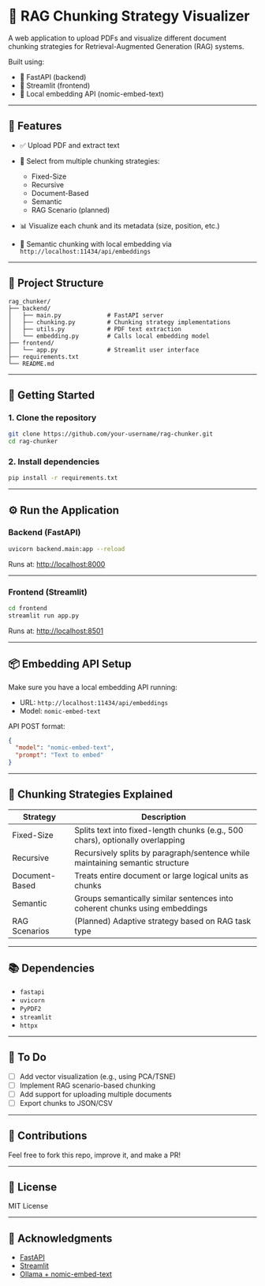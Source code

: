 # 📄 RAG Chunking Strategy Visualizer

A web application to upload PDFs and visualize different document chunking strategies for Retrieval-Augmented Generation (RAG) systems.

Built using:

* 🚀 FastAPI (backend)
* 🎈 Streamlit (frontend)
* 🧠 Local embedding API (nomic-embed-text)

---

## 🔧 Features

* ✅ Upload PDF and extract text
* 🧩 Select from multiple chunking strategies:

  * Fixed-Size
  * Recursive
  * Document-Based
  * Semantic
  * RAG Scenario (planned)
* 📊 Visualize each chunk and its metadata (size, position, etc.)
* 🧠 Semantic chunking with local embedding via `http://localhost:11434/api/embeddings`

---

## 📁 Project Structure

```
rag_chunker/
├── backend/
│   ├── main.py             # FastAPI server
│   ├── chunking.py         # Chunking strategy implementations
│   ├── utils.py            # PDF text extraction
│   └── embedding.py        # Calls local embedding model
├── frontend/
│   └── app.py              # Streamlit user interface
├── requirements.txt
└── README.md
```

---

## 🚀 Getting Started

### 1. Clone the repository

```bash
git clone https://github.com/your-username/rag-chunker.git
cd rag-chunker
```

### 2. Install dependencies

```bash
pip install -r requirements.txt
```

---

## ⚙️ Run the Application

### Backend (FastAPI)

```bash
uvicorn backend.main:app --reload
```

Runs at: [http://localhost:8000](http://localhost:8000)

---

### Frontend (Streamlit)

```bash
cd frontend
streamlit run app.py
```

Runs at: [http://localhost:8501](http://localhost:8501)

---

## 📦 Embedding API Setup

Make sure you have a local embedding API running:

* URL: `http://localhost:11434/api/embeddings`
* Model: `nomic-embed-text`

API POST format:

```json
{
  "model": "nomic-embed-text",
  "prompt": "Text to embed"
}
```

---

## 📌 Chunking Strategies Explained

| Strategy       | Description                                                                    |
| -------------- | ------------------------------------------------------------------------------ |
| Fixed-Size     | Splits text into fixed-length chunks (e.g., 500 chars), optionally overlapping |
| Recursive      | Recursively splits by paragraph/sentence while maintaining semantic structure  |
| Document-Based | Treats entire document or large logical units as chunks                        |
| Semantic       | Groups semantically similar sentences into coherent chunks using embeddings    |
| RAG Scenarios  | (Planned) Adaptive strategy based on RAG task type                             |

---

## 📚 Dependencies

* `fastapi`
* `uvicorn`
* `PyPDF2`
* `streamlit`
* `httpx`

---

## 📌 To Do

* [ ] Add vector visualization (e.g., using PCA/TSNE)
* [ ] Implement RAG scenario-based chunking
* [ ] Add support for uploading multiple documents
* [ ] Export chunks to JSON/CSV

---

## 🤝 Contributions

Feel free to fork this repo, improve it, and make a PR!

---

## 📜 License

MIT License

---

## 🙌 Acknowledgments

* [FastAPI](https://fastapi.tiangolo.com)
* [Streamlit](https://streamlit.io)
* [Ollama + nomic-embed-text](https://ollama.com/library/nomic-embed-text)
